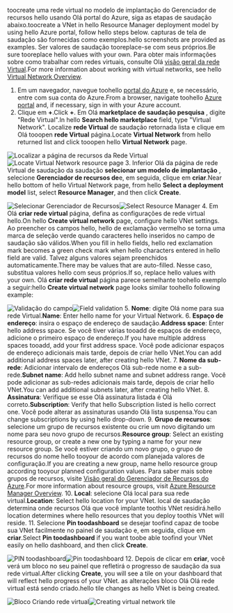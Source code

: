 <span data-ttu-id="e1c8d-101">toocreate uma rede virtual no modelo de implantação do Gerenciador de recursos hello usando Olá portal do Azure, siga as etapas de saudação abaixo.</span><span class="sxs-lookup"><span data-stu-id="e1c8d-101">toocreate a VNet in hello Resource Manager deployment model by using hello Azure portal, follow hello steps below.</span></span> <span data-ttu-id="e1c8d-102">capturas de tela de saudação são fornecidas como exemplos.</span><span class="sxs-lookup"><span data-stu-id="e1c8d-102">hello screenshots are provided as examples.</span></span> <span data-ttu-id="e1c8d-103">Ser valores de saudação tooreplace-se com seus próprios.</span><span class="sxs-lookup"><span data-stu-id="e1c8d-103">Be sure tooreplace hello values with your own.</span></span> <span data-ttu-id="e1c8d-104">Para obter mais informações sobre como trabalhar com redes virtuais, consulte Olá [visão geral da rede Virtual](../articles/virtual-network/virtual-networks-overview.md).</span><span class="sxs-lookup"><span data-stu-id="e1c8d-104">For more information about working with virtual networks, see hello [Virtual Network Overview](../articles/virtual-network/virtual-networks-overview.md).</span></span>

1. <span data-ttu-id="e1c8d-105">Em um navegador, navegue toohello [portal do Azure](http://portal.azure.com) e, se necessário, entre com sua conta do Azure.</span><span class="sxs-lookup"><span data-stu-id="e1c8d-105">From a browser, navigate toohello [Azure portal](http://portal.azure.com) and, if necessary, sign in with your Azure account.</span></span>
2. <span data-ttu-id="e1c8d-106">Clique em **+**.</span><span class="sxs-lookup"><span data-stu-id="e1c8d-106">Click **+**.</span></span> <span data-ttu-id="e1c8d-107">Em Olá **marketplace de saudação pesquisa** , digite "Rede Virtual".</span><span class="sxs-lookup"><span data-stu-id="e1c8d-107">In hello **Search hello marketplace** field, type "Virtual Network".</span></span> <span data-ttu-id="e1c8d-108">Localize **rede Virtual** de saudação retornada lista e clique em Olá tooopen **rede Virtual** página.</span><span class="sxs-lookup"><span data-stu-id="e1c8d-108">Locate **Virtual Network** from hello returned list and click tooopen hello **Virtual Network** page.</span></span>

  <span data-ttu-id="e1c8d-109">![Localizar a página de recursos da Rede Virtual](./media/vpn-gateway-basic-p2s-vnet-rm-portal-include/newvnetportal700.png "Localizar a página de recursos da rede virtual")</span><span class="sxs-lookup"><span data-stu-id="e1c8d-109">![Locate Virtual Network resource page](./media/vpn-gateway-basic-p2s-vnet-rm-portal-include/newvnetportal700.png "Locate virtual network resource page")</span></span>
3. <span data-ttu-id="e1c8d-110">Inferior Olá da página de rede Virtual de saudação da saudação **selecionar um modelo de implantação** , selecione **Gerenciador de recursos de**e, em seguida, clique em **criar**.</span><span class="sxs-lookup"><span data-stu-id="e1c8d-110">Near hello bottom of hello Virtual Network page, from hello **Select a deployment model** list, select **Resource Manager**, and then click **Create**.</span></span>

  <span data-ttu-id="e1c8d-111">![Selecionar Gerenciador de Recursos](./media/vpn-gateway-basic-p2s-vnet-rm-portal-include/resourcemanager250.png "Selecionar Gerenciador de Recursos")</span><span class="sxs-lookup"><span data-stu-id="e1c8d-111">![Select Resource Manager](./media/vpn-gateway-basic-p2s-vnet-rm-portal-include/resourcemanager250.png "Select Resource Manager")</span></span>
4. <span data-ttu-id="e1c8d-112">Em Olá **criar rede virtual** página, defina as configurações de rede virtual hello.</span><span class="sxs-lookup"><span data-stu-id="e1c8d-112">On hello **Create virtual network** page, configure hello VNet settings.</span></span> <span data-ttu-id="e1c8d-113">Ao preencher os campos hello, hello de exclamação vermelho se torna uma marca de seleção verde quando caracteres hello inseridos no campo de saudação são válidos.</span><span class="sxs-lookup"><span data-stu-id="e1c8d-113">When you fill in hello fields, hello red exclamation mark becomes a green check mark when hello characters entered in hello field are valid.</span></span> <span data-ttu-id="e1c8d-114">Talvez alguns valores sejam preenchidos automaticamente.</span><span class="sxs-lookup"><span data-stu-id="e1c8d-114">There may be values that are auto-filled.</span></span> <span data-ttu-id="e1c8d-115">Nesse caso, substitua valores hello com seus próprios.</span><span class="sxs-lookup"><span data-stu-id="e1c8d-115">If so, replace hello values with your own.</span></span> <span data-ttu-id="e1c8d-116">Olá **criar rede virtual** página parece semelhante toohello exemplo a seguir:</span><span class="sxs-lookup"><span data-stu-id="e1c8d-116">hello **Create virtual network** page looks similar toohello following example:</span></span>

  <span data-ttu-id="e1c8d-117">![Validação do campo](./media/vpn-gateway-basic-p2s-vnet-rm-portal-include/createp2sgvnet.png "Validação do campo")</span><span class="sxs-lookup"><span data-stu-id="e1c8d-117">![Field validation](./media/vpn-gateway-basic-p2s-vnet-rm-portal-include/createp2sgvnet.png "Field validation")</span></span>
5. <span data-ttu-id="e1c8d-118">**Nome**: digite Olá nome para sua rede Virtual.</span><span class="sxs-lookup"><span data-stu-id="e1c8d-118">**Name**: Enter hello name for your Virtual Network.</span></span>
6. <span data-ttu-id="e1c8d-119">**Espaço de endereço**: insira o espaço de endereço de saudação.</span><span class="sxs-lookup"><span data-stu-id="e1c8d-119">**Address space**: Enter hello address space.</span></span> <span data-ttu-id="e1c8d-120">Se você tiver várias tooadd de espaços de endereço, adicione o primeiro espaço de endereço.</span><span class="sxs-lookup"><span data-stu-id="e1c8d-120">If you have multiple address spaces tooadd, add your first address space.</span></span> <span data-ttu-id="e1c8d-121">Você pode adicionar espaços de endereço adicionais mais tarde, depois de criar hello VNet.</span><span class="sxs-lookup"><span data-stu-id="e1c8d-121">You can add additional address spaces later, after creating hello VNet.</span></span>
7. <span data-ttu-id="e1c8d-122">**Nome da sub-rede**: Adicionar intervalo de endereços Olá sub-rede nome e a sub-rede.</span><span class="sxs-lookup"><span data-stu-id="e1c8d-122">**Subnet name**: Add hello subnet name and subnet address range.</span></span> <span data-ttu-id="e1c8d-123">Você pode adicionar as sub-redes adicionais mais tarde, depois de criar hello VNet.</span><span class="sxs-lookup"><span data-stu-id="e1c8d-123">You can add additional subnets later, after creating hello VNet.</span></span>
8. <span data-ttu-id="e1c8d-124">**Assinatura**: Verifique se esse Olá assinatura listada é Olá correto.</span><span class="sxs-lookup"><span data-stu-id="e1c8d-124">**Subscription**: Verify that hello Subscription listed is hello correct one.</span></span> <span data-ttu-id="e1c8d-125">Você pode alterar as assinaturas usando Olá lista suspensa.</span><span class="sxs-lookup"><span data-stu-id="e1c8d-125">You can change subscriptions by using hello drop-down.</span></span>
9. <span data-ttu-id="e1c8d-126">**Grupo de recursos**: selecione um grupo de recursos existente ou crie um novo digitando um nome para seu novo grupo de recursos.</span><span class="sxs-lookup"><span data-stu-id="e1c8d-126">**Resource group**: Select an existing resource group, or create a new one by typing a name for your new resource group.</span></span> <span data-ttu-id="e1c8d-127">Se você estiver criando um novo grupo, o grupo de recursos do nome hello tooyour de acordo com planejada valores de configuração.</span><span class="sxs-lookup"><span data-stu-id="e1c8d-127">If you are creating a new group, name hello resource group according tooyour planned configuration values.</span></span> <span data-ttu-id="e1c8d-128">Para saber mais sobre grupos de recursos, visite [Visão geral do Gerenciador de Recursos do Azure](../articles/azure-resource-manager/resource-group-overview.md#resource-groups).</span><span class="sxs-lookup"><span data-stu-id="e1c8d-128">For more information about resource groups, visit [Azure Resource Manager Overview](../articles/azure-resource-manager/resource-group-overview.md#resource-groups).</span></span>
10. <span data-ttu-id="e1c8d-129">**Local**: selecione Olá local para sua rede virtual.</span><span class="sxs-lookup"><span data-stu-id="e1c8d-129">**Location**: Select hello location for your VNet.</span></span> <span data-ttu-id="e1c8d-130">local de saudação determina onde recursos Olá que você implante toothis VNet residirá.</span><span class="sxs-lookup"><span data-stu-id="e1c8d-130">hello location determines where hello resources that you deploy toothis VNet will reside.</span></span>
11. <span data-ttu-id="e1c8d-131">Selecione **Pin toodashboard** se desejar toofind capaz de toobe sua VNet facilmente no painel de saudação e, em seguida, clique em **criar**.</span><span class="sxs-lookup"><span data-stu-id="e1c8d-131">Select **Pin toodashboard** if you want toobe able toofind your VNet easily on hello dashboard, and then click **Create**.</span></span>

 <span data-ttu-id="e1c8d-132">![PIN toodashboard](./media/vpn-gateway-basic-p2s-vnet-rm-portal-include/pintodashboard150.png "toodashboard de pin")</span><span class="sxs-lookup"><span data-stu-id="e1c8d-132">![Pin toodashboard](./media/vpn-gateway-basic-p2s-vnet-rm-portal-include/pintodashboard150.png "pin toodashboard")</span></span>
12. <span data-ttu-id="e1c8d-133">Depois de clicar em **criar**, você verá um bloco no seu painel que refletirá o progresso de saudação da sua rede virtual.</span><span class="sxs-lookup"><span data-stu-id="e1c8d-133">After clicking **Create**, you will see a tile on your dashboard that will reflect hello progress of your VNet.</span></span> <span data-ttu-id="e1c8d-134">as alterações bloco Olá Olá rede virtual está sendo criado.</span><span class="sxs-lookup"><span data-stu-id="e1c8d-134">hello tile changes as hello VNet is being created.</span></span>

  <span data-ttu-id="e1c8d-135">![Bloco Criando rede virtual](./media/vpn-gateway-basic-p2s-vnet-rm-portal-include/deploying150.png "Bloco Criando rede virtual")</span><span class="sxs-lookup"><span data-stu-id="e1c8d-135">![Creating virtual network tile](./media/vpn-gateway-basic-p2s-vnet-rm-portal-include/deploying150.png "Creating virtual network tile")</span></span>